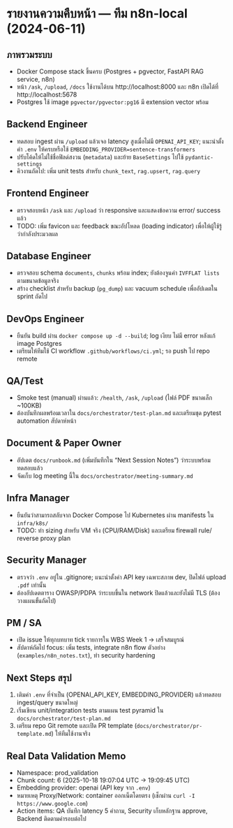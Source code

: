 # รายงานความคืบหน้า — ทีม n8n-local (2024-06-11)

## ภาพรวมระบบ
- Docker Compose stack ขึ้นครบ (Postgres + pgvector, FastAPI RAG service, n8n)
- หน้า `/ask`, `/upload`, `/docs` ใช้งานได้บน http://localhost:8000 และ n8n เปิดได้ที่ http://localhost:5678
- Postgres ใช้ image `pgvector/pgvector:pg16` มี extension vector พร้อม

## Backend Engineer
- ทดสอบ ingest ผ่าน `/upload` แล้วเจอ latency สูงเมื่อไม่มี `OPENAI_API_KEY`; แนะนำตั้งค่า `.env` ให้ครบหรือใช้ `EMBEDDING_PROVIDER=sentence-transformers`
- ปรับโค้ดให้ไม่ใช้ชื่อฟิลด์สงวน (`metadata`) และย้าย `BaseSettings` ไปใช้ `pydantic-settings`
- คิวงานถัดไป: เพิ่ม unit tests สำหรับ `chunk_text`, `rag.upsert`, `rag.query`

## Frontend Engineer
- ตรวจสอบหน้า `/ask` และ `/upload` ว่า responsive และแสดงข้อความ error/ success แล้ว
- TODO: เพิ่ม favicon และ feedback ขณะอัปโหลด (loading indicator) เพื่อให้ผู้ใช้รู้ว่ากำลังประมวลผล

## Database Engineer
- ตรวจสอบ schema `documents`, `chunks` พร้อม index; ยังต้องจูนค่า `IVFFLAT lists` ตามขนาดข้อมูลจริง
- สร้าง checklist สำหรับ backup (`pg_dump`) และ vacuum schedule เพื่ออัปเดตใน sprint ถัดไป

## DevOps Engineer
- ยืนยัน build ผ่าน `docker compose up -d --build`; log เงียบ ไม่มี error หลังแก้ image Postgres
- เตรียมให้ทีมใช้ CI workflow `.github/workflows/ci.yml`; รอ push ไป repo remote

## QA/Test
- Smoke test (manual) ผ่านแล้ว: `/health`, `/ask`, `/upload` (ไฟล์ PDF ขนาดเล็ก ~100KB)
- ต้องบันทึกผลพร้อมเวลาใน `docs/orchestrator/test-plan.md` และเตรียมชุด pytest automation สัปดาห์หน้า

## Document & Paper Owner
- อัปเดต `docs/runbook.md` (เพิ่มบันทึกใน “Next Session Notes”) ว่าระบบพร้อมทดสอบแล้ว
- จัดเก็บ log meeting นี้ใน `docs/orchestrator/meeting-summary.md`

## Infra Manager
- ยืนยันว่าสามารถสลับจาก Docker Compose ไป Kubernetes ผ่าน manifests ใน `infra/k8s/`
- TODO: ทำ sizing สำหรับ VM จริง (CPU/RAM/Disk) และเตรียม firewall rule/ reverse proxy plan

## Security Manager
- ตรวจว่า `.env` อยู่ใน .gitignore; แนะนำตั้งค่า API key เฉพาะสภาพ dev, ปิดไฟล์ upload `.pdf` เท่านั้น
- ต้องอัปเดตตาราง OWASP/PDPA ว่าระบบขึ้นใน network ปิดแล้วและยังไม่มี TLS (ต้องวางแผนขั้นถัดไป)

## PM / SA
- เปิด issue ให้ทุกบทบาท tick รายการใน WBS Week 1 → เสร็จสมบูรณ์
- สัปดาห์ถัดไป focus: เพิ่ม tests, integrate n8n flow ตัวอย่าง (`examples/n8n_notes.txt`), ทำ security hardening

## Next Steps สรุป
1. เติมค่า `.env` ที่จำเป็น (OPENAI_API_KEY, EMBEDDING_PROVIDER) แล้วทดสอบ ingest/query ขนาดใหญ่
2. เริ่มเขียน unit/integration tests ตามแผน test pyramid ใน `docs/orchestrator/test-plan.md`
3. เตรียม repo Git remote และเปิด PR template (`docs/orchestrator/pr-template.md`) ให้ทีมใช้งานจริง

## Real Data Validation Memo
- Namespace: prod_validation
- Chunk count: 6 (2025-10-18 19:07:04 UTC → 19:09:45 UTC)
- Embedding provider: openai (API key จาก `.env`)
- หมายเหตุ Proxy/Network: container ออกเน็ตโดยตรง (เช็กผ่าน `curl -I https://www.google.com`)
- Action items: QA บันทึก latency 5 คำถาม, Security เก็บหลักฐาน approve, Backend ติดตามค่ารอบต่อไป
